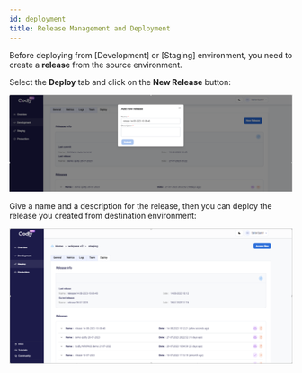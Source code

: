 ```yaml
---
id: deployment
title: Release Management and Deployment
---
```


Before deploying from [Development] or [Staging] environment, you need to create a **release** from the source environment. 

Select the **Deploy** tab and click on the **New Release** button:

![release](img/release.png)

Give a name and a description for the release, then you can deploy the release you created from destination environment:

![release](img/release2.png)
